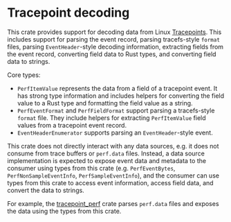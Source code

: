 # Tracepoint decoding

This crate provides support for decoding data from Linux
[Tracepoints](https://www.kernel.org/doc/html/latest/trace/tracepoints.html). This includes
support for parsing the event record, parsing tracefs-style `format` files, parsing
`EventHeader`-style decoding information, extracting fields from the event record, converting
field data to Rust types, and converting field data to strings.

Core types:

- `PerfItemValue` represents the data from a field of a tracepoint event. It has strong type
  information and includes helpers for converting the field value to a Rust type and formatting
  the field value as a string.
- `PerfEventFormat` and `PerfFieldFormat` support parsing a tracefs-style `format` file. They
  include helpers for extracting `PerfItemValue` field values from a tracepoint event record.
- `EventHeaderEnumerator` supports parsing an `EventHeader`-style event.

This crate does not directly interact with any data sources, e.g. it does not consume from
trace buffers or `perf.data` files. Instead, a data source implementation is expected to
expose event data and metadata to the consumer using types from this crate (e.g.
`PerfEventBytes`, `PerfNonSampleEventInfo`, `PerfSampleEventInfo`), and the consumer can use
types from this crate to access event information, access field data, and convert the data to
strings.

For example, the [tracepoint_perf](../tracepoint_perf) crate parses `perf.data` files and
exposes the data using the types from this crate.
